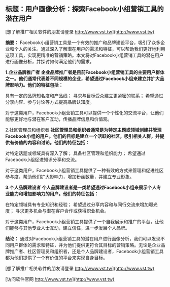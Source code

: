 ## **标题：用户画像分析：探索Facebook小组营销工具的潜在用户**

[想了解推广相关软件的朋友请登录 http://www.vst.tw](http://www.vst.tw)

**摘要：**
Facebook小组营销工具是一个有效的推广和品牌建设平台，吸引了众多企业和个人的关注。通过深入了解潜在用户的需求和特征，可以帮助我们更好地利用这项工具，实现更精准的营销策略。本文将对Facebook小组营销工具的潜在用户进行画像分析，并探讨如何满足他们的需求。

**1.企业品牌推广者**
**企业品牌推广者是目前Facebook小组营销工具的主要用户群体之一。他们通常代表着不同规模的企业，希望通过Facebook小组来建立并扩大品牌影响力。他们的特征包括：**

具有一定的品牌知名度和产品线；
寻求与目标受众建立更紧密的联系；
希望通过分享内容、参与讨论等方式提高品牌认知度。

对于这类用户，Facebook小组营销工具可以提供一个个性化的交流平台，让他们能够更好地与潜在客户互动，传播品牌信息和价值观。

2.社区管理员和组织者
**社区管理员和组织者通常是为特定主题或领域创建并管理Facebook小组的用户。他们的目标是建立一个活跃的社区，吸引相关人群，并提供有价值的内容和讨论。他们的特征包括：**

对特定话题或领域具有深入了解；
具备社区管理和组织能力；
希望通过Facebook小组促进知识分享和交流。

对于这类用户，Facebook小组营销工具提供了一种有效的方式来管理和促进社区参与度，帮助他们扩大影响力，增加粉丝数量，并建立专业形象。

**3.个人品牌建设者**
**个人品牌建设者是一类希望通过Facebook小组来展示个人专业能力和增加影响力的用户。他们的特征包括：**

在特定领域具有专业知识和经验；
希望通过分享内容和与同行交流来增加曝光度；
寻求更多机会与潜在客户合作或获得职业机会。

对于这类用户，Facebook小组营销工具提供了一个自我展示和推广的平台，让他们能够与其他专业人士互动，建立信任，进一步发展个人品牌。

**结论：**
通过对Facebook小组营销工具的潜在用户进行画像分析，我们可以发现不同用户群体的需求和特征，并为他们提供更符合其目标的营销策略。无论是企业品牌推广者、社区管理员和组织者，还是个人品牌建设者，Facebook小组营销工具都为他们提供了一个有价值的平台来实现自身目标。

[想了解推广相关软件的朋友请登录 http://www.vst.tw](http://www.vst.tw)


[访问软件官网 http://www.vst.tw](http://www.vst.tw)
